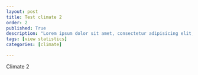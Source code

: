 ```yaml
---
layout: post
title: Test climate 2
order: 2
published: True
description: "Lorem ipsum dolor sit amet, consectetur adipisicing elit, sed do eiusmod tempor incididunt ut labore et dolore magna aliqua."
tags: [view statistics]
categories: [climate]

---
```


Climate 2
